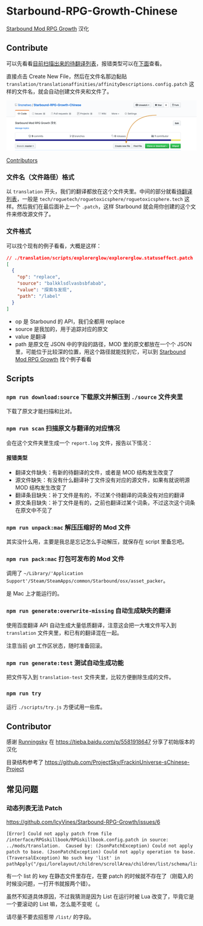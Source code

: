 # Starbound-RPG-Growth-Chinese

[Starbound Mod RPG Growth](https://github.com/IcyVines/Starbound-RPG-Growth) 汉化

## Contribute

可以先看看[目前扫描出来的待翻译列表](https://pastebin.com/2yQcm0Qv)，报错类型可以在[下面](https://github.com/linonetwo/Starbound-RPG-Growth-Chinese#npm-run-scan-%E6%89%AB%E6%8F%8F%E5%8E%9F%E6%96%87%E4%B8%8E%E7%BF%BB%E8%AF%91%E7%9A%84%E5%AF%B9%E5%BA%94%E6%83%85%E5%86%B5)查看。

直接点击 Create New File，然后在文件名那边黏贴 `translation/translationaffinities/affinityDescriptions.config.patch` 这样的文件名，就会自动创建文件夹和文件了。

![create new file](doc/images/createnewfile.png)

[Contributors](https://github.com/linonetwo/Starbound-RPG-Growth-Chinese#contributor)

### 文件名（文件路径）格式

以 `translation` 开头，我们的翻译都放在这个文件夹里。中间的部分就看[待翻译列表](https://pastebin.com/2yQcm0Qv)，一般是 `tech/roguetech/roguetoxicsphere/roguetoxicsphere.tech` 这样。然后我们在最后面补上一个 `.patch`，这样 Starbound 就会用你创建的这个文件来修改源文件了。

### 文件格式

可以找个现有的例子看看，大概是这样：

```json
// ./translation/scripts/explorerglow/explorerglow.statuseffect.patch
[
  {
    "op": "replace",
    "source": "balkklsdlvasbsbfabab",
    "value": "探索与发现",
    "path": "/label"
  }
]
```

- op 是 Starbound 的 API，我们全都用 replace
- source 是我加的，用于追踪对应的原文
- value 是翻译
- path 是原文在 JSON 中的字段的路径，MOD 里的原文都放在一个个 JSON 里，可能位于比较深的位置，用这个路径就能找到它，可以到 [Starbound Mod RPG Growth](https://github.com/IcyVines/Starbound-RPG-Growth) 找个例子看看

## Scripts

### `npm run download:source` 下载原文并解压到 `./source` 文件夹里

下载了原文才能扫描和比对。

### `npm run scan` 扫描原文与翻译的对应情况

会在这个文件夹里生成一个 `report.log` 文件，报告以下情况：

#### 报错类型

- 翻译文件缺失：有新的待翻译的文件，或者是 MOD 结构发生改变了
- 源文件缺失：有没有什么翻译补丁文件没有对应的源文件，如果有就说明源 MOD 结构发生改变了
- 翻译条目缺失：补丁文件是有的，不过某个待翻译的词条没有对应的翻译
- 原文条目缺失：补丁文件是有的，之前也翻译过某个词条，不过这次这个词条在原文中不见了

### `npm run unpack:mac` 解压压缩好的 Mod 文件

其实没什么用，主要是我总是忘记怎么手动解压，就保存在 script 里备忘吧。

### `npm run pack:mac` 打包可发布的 Mod 文件

调用了 `~/Library/'Application Support'/Steam/SteamApps/common/Starbound/osx/asset_packer`。

是 Mac 上才能运行的。

### `npm run generate:overwrite-missing` 自动生成缺失的翻译

使用百度翻译 API 自动生成大量低质翻译，注意这会把一大堆文件写入到 `translation` 文件夹里，和已有的翻译混在一起。

注意当前 git 工作区状态，随时准备回滚。

### `npm run generate:test` 测试自动生成功能

把文件写入到 `translation-test` 文件夹里，比较方便删除生成的文件。

### `npm run try`

运行 `./scripts/try.js` 方便试用一些库。

## Contributor

感谢 [Runningsky](http://www.runningsky.top/localization/sdb/1115920474.html) 在 https://tieba.baidu.com/p/5581918647 分享了初始版本的汉化

目录结构参考了 https://github.com/ProjectSky/FrackinUniverse-sChinese-Project

## 常见问题

### 动态列表无法 Patch

https://github.com/IcyVines/Starbound-RPG-Growth/issues/6

```log
[Error] Could not apply patch from file /interface/RPGskillbook/RPGskillbook.config.patch in source: ../mods/translation.  Caused by: (JsonPatchException) Could not apply patch to base. (JsonPatchException) Could not apply operation to base. (TraversalException) No such key 'list' in pathApply("/gui/lorelayout/children/scrollArea/children/list/schema/listTemplate/title/value")
```

有一个 list 的 key 在静态文件里存在，在要 patch 的时候就不存在了（刚载入的时候没问题，一打开书就报两个错）。

虽然不知道具体原因，不过我猜测是因为 List 在运行时被 Lua 改变了，毕竟它是一个要滚动的 List 嘛，怎么能不变呢（。

请尽量不要去招惹带 `/list/` 的字段。

